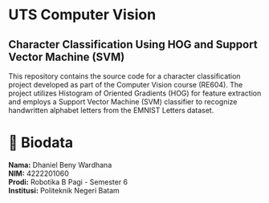 # UTS Computer Vision

## Character Classification Using HOG and Support Vector Machine (SVM)
This repository contains the source code for a character classification project developed as part of the Computer Vision course (RE604). The project utilizes Histogram of Oriented Gradients (HOG) for feature extraction and employs a Support Vector Machine (SVM) classifier to recognize handwritten alphabet letters from the EMNIST Letters dataset.

# 🧾 Biodata
**Nama:** Dhaniel Beny Wardhana  
**NIM:** 4222201060  
**Prodi:** Robotika B Pagi - Semester 6  
**Institusi:** Politeknik Negeri Batam

